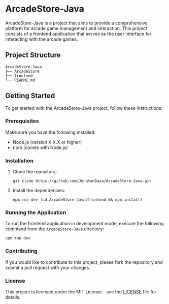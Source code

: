 # ArcadeStore-Java

ArcadeStore-Java is a project that aims to provide a comprehensive platform for arcade game management and interaction. This project consists of a frontend application that serves as the user interface for interacting with the arcade games.

## Project Structure

```
ArcadeStore-Java
├── ArcadeStore
├── frontend
└── README.md
```

## Getting Started

To get started with the ArcadeStore-Java project, follow these instructions:

### Prerequisites

Make sure you have the following installed:

- Node.js (version X.X.X or higher)
- npm (comes with Node.js)

### Installation

1. Clone the repository:
   ```
   git clone https://github.com/JonatanDaza/ArcadeStore-Java.git
   ```
2. Install the dependencies:
   ```
   npm run dev (cd ArcadeStore-Java/frontend && npm install)
   ```

### Running the Application

To run the frontend application in development mode, execute the following command from the `ArcadeStore-Java` directory:

```
npm run dev
```

### Contributing

If you would like to contribute to this project, please fork the repository and submit a pull request with your changes.

### License

This project is licensed under the MIT License - see the [LICENSE](LICENSE) file for details.